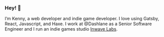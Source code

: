 ### Hey! 👋

I’m Kenny, a web developer and indie game developer. I love using Gatsby, React, Javascript, and Haxe. I work at @Dashlane as a Senior Software Engineer and I run an indie games studio [Inwave Labs](https://inwavelabs.com).
